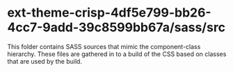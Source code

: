 # ext-theme-crisp-4df5e799-bb26-4cc7-9add-39c8599bb67a/sass/src

This folder contains SASS sources that mimic the component-class hierarchy. These files
are gathered in to a build of the CSS based on classes that are used by the build.
